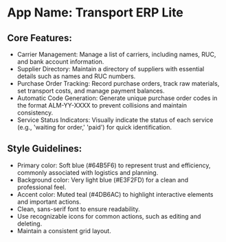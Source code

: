 # **App Name**: Transport ERP Lite

## Core Features:

- Carrier Management: Manage a list of carriers, including names, RUC, and bank account information.
- Supplier Directory: Maintain a directory of suppliers with essential details such as names and RUC numbers.
- Purchase Order Tracking: Record purchase orders, track raw materials, set transport costs, and manage payment balances.
- Automatic Code Generation: Generate unique purchase order codes in the format ALM-YY-XXXX to prevent collisions and maintain consistency.
- Service Status Indicators: Visually indicate the status of each service (e.g., 'waiting for order,' 'paid') for quick identification.

## Style Guidelines:

- Primary color: Soft blue (#64B5F6) to represent trust and efficiency, commonly associated with logistics and planning.
- Background color: Very light blue (#E3F2FD) for a clean and professional feel.
- Accent color: Muted teal (#4DB6AC) to highlight interactive elements and important actions.
- Clean, sans-serif font to ensure readability.
- Use recognizable icons for common actions, such as editing and deleting.
- Maintain a consistent grid layout.